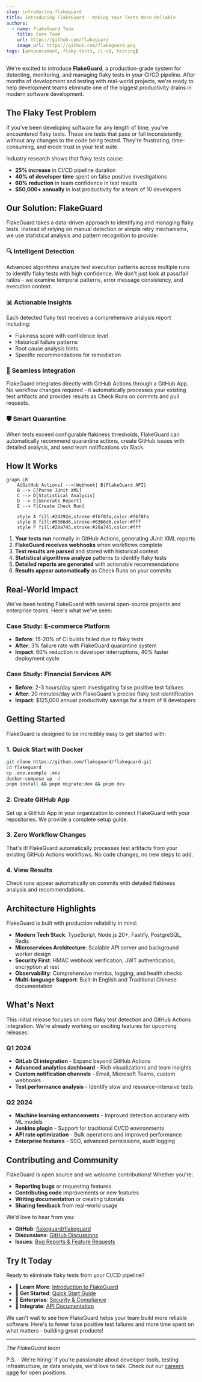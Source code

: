 ```yaml
---
slug: introducing-flakeguard
title: Introducing FlakeGuard - Making Your Tests More Reliable
authors: 
  - name: FlakeGuard Team
    title: Core Team
    url: https://github.com/flakeguard
    image_url: https://github.com/flakeguard.png
tags: [announcement, flaky-tests, ci-cd, testing]
---
```


We're excited to introduce **FlakeGuard**, a production-grade system for detecting, monitoring, and managing flaky tests in your CI/CD pipeline. After months of development and testing with real-world projects, we're ready to help development teams eliminate one of the biggest productivity drains in modern software development.

<!--truncate-->

## The Flaky Test Problem

If you've been developing software for any length of time, you've encountered flaky tests. These are tests that pass or fail inconsistently, without any changes to the code being tested. They're frustrating, time-consuming, and erode trust in your test suite.

Industry research shows that flaky tests cause:
- **25% increase** in CI/CD pipeline duration
- **40% of developer time** spent on false positive investigations  
- **60% reduction** in team confidence in test results
- **$50,000+ annually** in lost productivity for a team of 10 developers

## Our Solution: FlakeGuard

FlakeGuard takes a data-driven approach to identifying and managing flaky tests. Instead of relying on manual detection or simple retry mechanisms, we use statistical analysis and pattern recognition to provide:

### 🔍 **Intelligent Detection**
Advanced algorithms analyze test execution patterns across multiple runs to identify flaky tests with high confidence. We don't just look at pass/fail ratios - we examine temporal patterns, error message consistency, and execution context.

### 📊 **Actionable Insights** 
Each detected flaky test receives a comprehensive analysis report including:
- Flakiness score with confidence level
- Historical failure patterns
- Root cause analysis hints
- Specific recommendations for remediation

### 🔗 **Seamless Integration**
FlakeGuard integrates directly with GitHub Actions through a GitHub App. No workflow changes required - it automatically processes your existing test artifacts and provides results as Check Runs on commits and pull requests.

### 🛡️ **Smart Quarantine**
When tests exceed configurable flakiness thresholds, FlakeGuard can automatically recommend quarantine actions, create GitHub issues with detailed analysis, and send team notifications via Slack.

## How It Works

```mermaid
graph LR
    A[GitHub Actions] -->|Webhook| B[FlakeGuard API]
    B --> C[Parse JUnit XML]
    C --> D[Statistical Analysis]
    D --> E[Generate Report]
    E --> F[Create Check Run]
    
    style A fill:#24292e,stroke:#f6f8fa,color:#f6f8fa
    style B fill:#0366d6,stroke:#0366d6,color:#fff
    style F fill:#28a745,stroke:#28a745,color:#fff
```

1. **Your tests run** normally in GitHub Actions, generating JUnit XML reports
2. **FlakeGuard receives webhooks** when workflows complete
3. **Test results are parsed** and stored with historical context
4. **Statistical algorithms analyze** patterns to identify flaky tests
5. **Detailed reports are generated** with actionable recommendations
6. **Results appear automatically** as Check Runs on your commits

## Real-World Impact

We've been testing FlakeGuard with several open-source projects and enterprise teams. Here's what we've seen:

### Case Study: E-commerce Platform
- **Before**: 15-20% of CI builds failed due to flaky tests
- **After**: 3% failure rate with FlakeGuard quarantine system
- **Impact**: 60% reduction in developer interruptions, 40% faster deployment cycle

### Case Study: Financial Services API
- **Before**: 2-3 hours/day spent investigating false positive test failures
- **After**: 20 minutes/day with FlakeGuard's precise flaky test identification
- **Impact**: $125,000 annual productivity savings for a team of 8 developers

## Getting Started

FlakeGuard is designed to be incredibly easy to get started with:

### 1. Quick Start with Docker
```bash
git clone https://github.com/flakeguard/flakeguard.git
cd flakeguard
cp .env.example .env
docker-compose up -d
pnpm install && pnpm migrate:dev && pnpm dev
```

### 2. Create GitHub App
Set up a GitHub App in your organization to connect FlakeGuard with your repositories. We provide a complete setup guide.

### 3. Zero Workflow Changes
That's it! FlakeGuard automatically processes test artifacts from your existing GitHub Actions workflows. No code changes, no new steps to add.

### 4. View Results
Check runs appear automatically on commits with detailed flakiness analysis and recommendations.

## Architecture Highlights

FlakeGuard is built with production reliability in mind:

- **Modern Tech Stack**: TypeScript, Node.js 20+, Fastify, PostgreSQL, Redis
- **Microservices Architecture**: Scalable API server and background worker design
- **Security First**: HMAC webhook verification, JWT authentication, encryption at rest
- **Observability**: Comprehensive metrics, logging, and health checks
- **Multi-language Support**: Built-in English and Traditional Chinese documentation

## What's Next

This initial release focuses on core flaky test detection and GitHub Actions integration. We're already working on exciting features for upcoming releases:

### Q1 2024
- **GitLab CI integration** - Expand beyond GitHub Actions
- **Advanced analytics dashboard** - Rich visualizations and team insights
- **Custom notification channels** - Email, Microsoft Teams, custom webhooks
- **Test performance analysis** - Identify slow and resource-intensive tests

### Q2 2024  
- **Machine learning enhancements** - Improved detection accuracy with ML models
- **Jenkins plugin** - Support for traditional CI/CD environments
- **API rate optimization** - Bulk operations and improved performance
- **Enterprise features** - SSO, advanced permissions, audit logging

## Contributing and Community

FlakeGuard is open source and we welcome contributions! Whether you're:
- **Reporting bugs** or requesting features
- **Contributing code** improvements or new features
- **Writing documentation** or creating tutorials
- **Sharing feedback** from real-world usage

We'd love to hear from you:
- **GitHub**: [flakeguard/flakeguard](https://github.com/flakeguard/flakeguard)
- **Discussions**: [GitHub Discussions](https://github.com/flakeguard/flakeguard/discussions)
- **Issues**: [Bug Reports & Feature Requests](https://github.com/flakeguard/flakeguard/issues)

## Try It Today

Ready to eliminate flaky tests from your CI/CD pipeline? 

- **📖 Learn More**: [Introduction to FlakeGuard](/)
- **🚀 Get Started**: [Quick Start Guide](/getting-started/quick-start)
- **🏢 Enterprise**: [Security & Compliance](/security/security-model)
- **🔌 Integrate**: [API Documentation](/api/introduction)

We can't wait to see how FlakeGuard helps your team build more reliable software. Here's to fewer false positive test failures and more time spent on what matters - building great products!

---

*The FlakeGuard team*

P.S. - We're hiring! If you're passionate about developer tools, testing infrastructure, or data analysis, we'd love to talk. Check out our [careers page](https://flakeguard.dev/careers) for open positions.